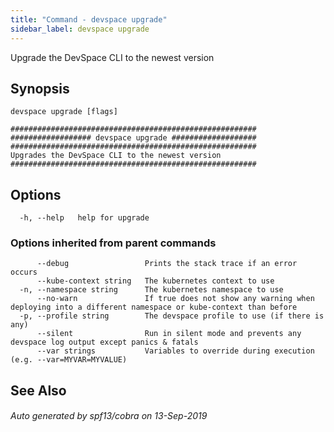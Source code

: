 ```yaml
---
title: "Command - devspace upgrade"
sidebar_label: devspace upgrade
---
```



Upgrade the DevSpace CLI to the newest version

## Synopsis


```
devspace upgrade [flags]
```

```
#######################################################
################## devspace upgrade ###################
#######################################################
Upgrades the DevSpace CLI to the newest version
#######################################################
```
## Options

```
  -h, --help   help for upgrade
```

### Options inherited from parent commands

```
      --debug                 Prints the stack trace if an error occurs
      --kube-context string   The kubernetes context to use
  -n, --namespace string      The kubernetes namespace to use
      --no-warn               If true does not show any warning when deploying into a different namespace or kube-context than before
  -p, --profile string        The devspace profile to use (if there is any)
      --silent                Run in silent mode and prevents any devspace log output except panics & fatals
      --var strings           Variables to override during execution (e.g. --var=MYVAR=MYVALUE)
```

## See Also

###### Auto generated by spf13/cobra on 13-Sep-2019
